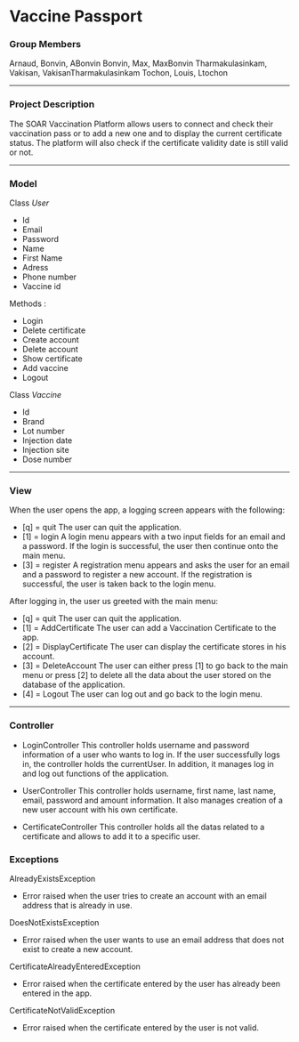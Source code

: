 # Vaccine Passport 

### Group Members

Arnaud, Bonvin, ABonvin 
Bonvin, Max, MaxBonvin
Tharmakulasinkam, Vakisan, VakisanTharmakulasinkam
Tochon, Louis, Ltochon


<hr/>

### Project Description

The SOAR Vaccination Platform allows users to connect and check their vaccination pass or to add a new one and to display the current certificate status. The platform will also check if the certificate validity date is still valid or not.  

<hr/>

### Model

Class *User*
- Id
- Email
- Password
- Name
- First Name
- Adress
- Phone number
- Vaccine id

Methods :
- Login
- Delete certificate
- Create account
- Delete account
- Show certificate
- Add vaccine
- Logout

Class *Vaccine*
- Id
- Brand
- Lot number
- Injection date
- Injection site
- Dose number

<hr/>

### View

When the user opens the app, a logging screen appears with the following: 

- [q] = quit
    The user can quit the application.
- [1] = login
    A login menu appears with a two input fields for an email and a password. If the login is successful, the user then continue onto the main menu. 
- [3] = register
    A registration menu appears and asks the user for an email and a password to register a new account. If the registration is successful, the user is taken back to the login menu.

After logging in, the user us greeted with the main menu:

- [q] = quit
    The user can quit the application.
- [1] = AddCertificate
    The user can add a Vaccination Certificate to the app.
- [2] = DisplayCertificate
    The user can display the certificate stores in his account.
- [3] = DeleteAccount
    The user can either press [1] to go back to the main menu or press [2] to delete all the data about the user stored on the database of the application.
- [4] = Logout
    The user can log out and go back to the login menu.
    
<hr/>

### Controller

- LoginController
This controller holds username and password information of a user who wants 
to log in. If the user successfully logs in, the controller holds the currentUser. In addition, it manages log in and log out functions of the application. 

- UserController 
This controller holds username, first name, last name, email, password and  amount information. It also manages creation of a new user account with his own certificate.

- CertificateController
This controller holds all the datas related to a certificate and allows to add it to a specific user.


### Exceptions

AlreadyExistsException
- Error raised when the user tries to create an account with an email address that is already in use.

DoesNotExistsException
- Error raised when the user wants to use an email address that does not exist to create a new account.

CertificateAlreadyEnteredException
- Error raised when the certificate entered by the user has already been entered in the app.

CertificateNotValidException
- Error raised when the certificate entered by the user is not valid.


